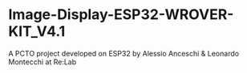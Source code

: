 # Image-Display-ESP32-WROVER-KIT_V4.1
A PCTO project developed on ESP32 by Alessio Anceschi &amp; Leonardo Montecchi at Re:Lab
